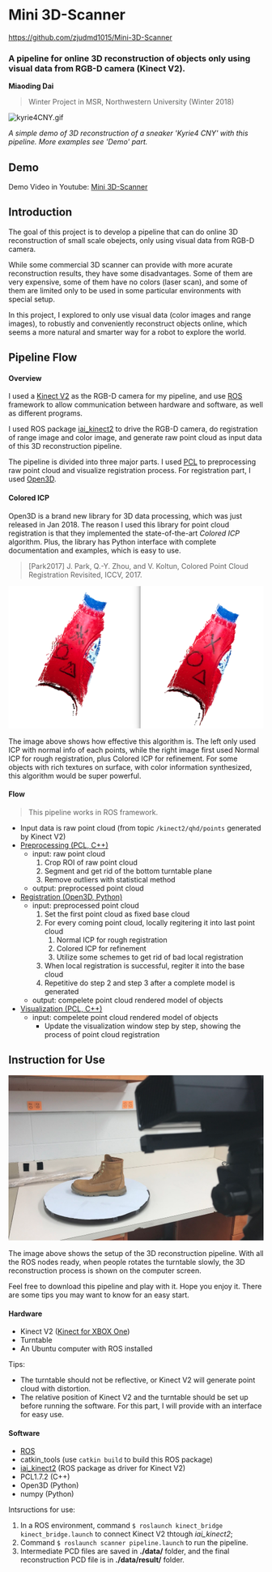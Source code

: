 # Mini 3D-Scanner
https://github.com/zjudmd1015/Mini-3D-Scanner
### A pipeline for online 3D reconstruction of objects only using visual data from RGB-D camera (Kinect V2).

**Miaoding Dai**
> Winter Project in MSR, Northwestern University (Winter 2018)

![kyrie4CNY.gif](./media/Kyrie4_registering.gif)

_A simple demo of 3D reconstruction of a sneaker 'Kyrie4 CNY' with this pipeline. More examples see 'Demo' part._

## Demo 

Demo Video in Youtube: [Mini 3D-Scanner](https://youtu.be/WLWoPsRvhPE)

## Introduction

The goal of this project is to develop a pipeline that can do online 3D reconstruction of small scale obejects, only using visual data from RGB-D camera.

While some commercial 3D scanner can provide with more acurate reconstruction results, they have some disadvantages. Some of them are very expensive, some of them have no colors (laser scan), and some of them are limited only to be used in some particular environments with special setup.

In this project, I explored to only use visual data (color images and range images), to robustly and conveniently reconstruct objects online, which seems a more natural and smarter way for a robot to explore the world.

## Pipeline Flow

#### Overview
I used a [Kinect V2](https://www.xbox.com/en-US/xbox-one/accessories/kinect) as the RGB-D camera for my pipeline, and use [ROS](http://www.ros.org/) framework to allow communication between hardware and software, as well as different programs.

I used ROS package [iai_kinect2](https://github.com/code-iai/iai_kinect2) to drive the RGB-D camera, do registration of range image and color image, and generate raw point cloud as input data of this 3D reconstruction pipeline.

The pipeline is divided into three major parts. I used [PCL](http://pointclouds.org/) to preprocessing raw point cloud and visualize registration process. For registration part, I used [Open3D](http://www.open3d.org/).

#### Colored ICP
Open3D is a brand new library for 3D data processing, which was just released in Jan 2018. The reason I used this library for point cloud registration is that they implemented the state-of-the-art *Colored ICP* algorithm. Plus, the library has Python interface with complete documentation and examples, which is easy to use.

> [Park2017] J. Park, Q.-Y. Zhou, and V. Koltun, Colored Point Cloud Registration Revisited, ICCV, 2017.

![normalICPvsColoredICP](./media/normalICPvsColoredICP.png)

The image above shows how effective this algorithm is. The left only used ICP with normal info of each points, while the right image first used Normal ICP for rough registration, plus Colored ICP for refinement. For some objects with rich textures on surface, with color information synthesized, this algorithm would be super powerful.

#### Flow

> This pipeline works in ROS framework.

- Input data is raw point cloud (from topic `/kinect2/qhd/points` generated by Kinect V2)
- [Preprocessing (PCL, C++)](./src/pcl_processing.cpp)
    - input: raw point cloud
        1. Crop ROI of raw point cloud
        2. Segment and get rid of the bottom turntable plane
        3. Remove outliers with statistical method
    - output: preprocessed point cloud
- [Registration (Open3D, Python)](./src/open3d_processing.py)
    - input: preprocessed point cloud
        1. Set the first point cloud as fixed base cloud
        2. For every coming point cloud, locally regitering it into last point cloud
            1. Normal ICP for rough registration
            2. Colored ICP for refinement
            3. Utilize some schemes to get rid of bad local registration
        3. When local registration is successful, regiter it into the base cloud
        4. Repetitive do step 2 and step 3 after a complete model is generated
    - output: compelete point cloud rendered model of objects
- [Visualization (PCL, C++)](./src/showRegResultOnline.cpp)
    - input: compelete point cloud rendered model of objects
        - Update the visualization window step by step, showing the process of point cloud registration



## Instruction for Use

![setup.png](./media/setup.png)

The image above shows the setup of the 3D reconstruction pipeline. With all the ROS nodes ready, when people rotates the turntable slowly, the 3D reconstruction process is shown on the computer screen.

Feel free to download this pipeline and play with it. Hope you enjoy it. There are some tips you may want to know for an easy start.

#### Hardware
- Kinect V2 ([Kinect for XBOX One](https://www.xbox.com/en-US/xbox-one/accessories/kinect))
- Turntable
- An Ubuntu computer with ROS installed

Tips:
- The turntable should not be reflective, or Kinect V2 will generate point cloud with distortion.
- The relative position of Kinect V2 and the turntable should be set up before running the software. For this part, I will provide with an interface for easy use.


#### Software

- [ROS](http://www.ros.org/)
- catkin_tools (use `catkin build` to build this ROS package)
- [iai_kinect2](https://github.com/code-iai/iai_kinect2) (ROS package as driver for Kinect V2)
- PCL1.7.2 (C++)
- Open3D (Python)
- numpy (Python)

Intsructions for use:
1. In a ROS environment, command `$ roslaunch kinect_bridge kinect_bridge.launch` to connect Kinect V2 thtough *iai_kinect2*;
2. Command `$ roslaunch scanner pipeline.launch` to run the pipeline.
3. Intermediate PCD files are saved in **./data/** folder, and the final reconstruction PCD file is in **./data/result/** folder.


